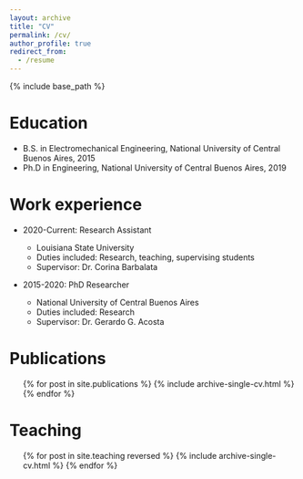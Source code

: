 ```yaml
---
layout: archive
title: "CV"
permalink: /cv/
author_profile: true
redirect_from:
  - /resume
---
```


{% include base_path %}

Education
======
* B.S. in Electromechanical Engineering, National University of Central Buenos Aires, 2015
* Ph.D in Engineering, National University of Central Buenos Aires, 2019

Work experience
======
* 2020-Current: Research Assistant
  * Louisiana State University
  * Duties included: Research, teaching, supervising students
  * Supervisor: Dr. Corina Barbalata

* 2015-2020: PhD Researcher
  * National University of Central Buenos Aires
  * Duties included: Research
  * Supervisor: Dr. Gerardo G. Acosta
  

Publications
======
  <ul>{% for post in site.publications %}
    {% include archive-single-cv.html %}
  {% endfor %}</ul>
  
  
Teaching
======
  <ul>{% for post in site.teaching  reversed  %}
    {% include archive-single-cv.html %}
  {% endfor %}</ul>
  

